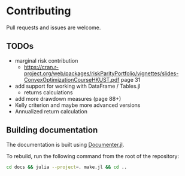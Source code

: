 # Contributing

Pull requests and issues are welcome.

## TODOs

- marginal risk contribution
  - https://cran.r-project.org/web/packages/riskParityPortfolio/vignettes/slides-ConvexOptimizationCourseHKUST.pdf page 31
- add support for working with DataFrame / Tables.jl
  - returns calculations
- add more drawdown measures (page 88+)
- Kelly criterion and maybe more advanced versions
- Annualized return calculation

## Building documentation

The documentation is built using [Documenter.jl](https://documenter.juliadocs.org/stable/).

To rebuild, run the following command from the root of the repository:

```bash
cd docs && julia --project=. make.jl && cd ..
```
